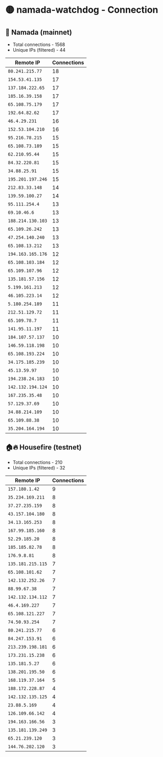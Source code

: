 # 🟡 namada-watchdog - Connection

## 🚀 Namada (mainnet)
- Total connections - 1568
- Unique IPs (filtered) - 44

| Remote IP | Connections |
|-----------|-------------|
| `80.241.215.77` | 18 |
| `154.53.41.135` | 17 |
| `137.184.222.65` | 17 |
| `185.16.39.158` | 17 |
| `65.108.75.179` | 17 |
| `192.64.82.62` | 17 |
| `46.4.29.231` | 16 |
| `152.53.104.210` | 16 |
| `95.216.78.215` | 15 |
| `65.108.73.189` | 15 |
| `62.210.95.44` | 15 |
| `84.32.220.81` | 15 |
| `34.88.25.91` | 15 |
| `195.201.197.246` | 15 |
| `212.83.33.148` | 14 |
| `139.59.100.27` | 14 |
| `95.111.254.4` | 13 |
| `69.10.46.6` | 13 |
| `188.214.130.103` | 13 |
| `65.109.26.242` | 13 |
| `47.254.140.240` | 13 |
| `65.108.13.212` | 13 |
| `194.163.165.176` | 12 |
| `65.108.103.184` | 12 |
| `65.109.107.96` | 12 |
| `135.181.57.156` | 12 |
| `5.199.161.213` | 12 |
| `46.105.223.14` | 12 |
| `5.180.254.189` | 11 |
| `212.51.129.72` | 11 |
| `65.109.78.7` | 11 |
| `141.95.11.197` | 11 |
| `184.107.57.137` | 10 |
| `146.59.118.198` | 10 |
| `65.108.193.224` | 10 |
| `34.175.185.239` | 10 |
| `45.13.59.97` | 10 |
| `194.238.24.183` | 10 |
| `142.132.194.124` | 10 |
| `167.235.35.48` | 10 |
| `57.129.37.69` | 10 |
| `34.88.214.109` | 10 |
| `65.109.88.38` | 10 |
| `35.204.164.194` | 10 |

## 🏠🔥 Housefire (testnet)

- Total connections - 210
- Unique IPs (filtered) - 32

| Remote IP | Connections |
|-----------|-------------|
| `157.180.1.42` | 9 |
| `35.234.169.211` | 8 |
| `37.27.235.159` | 8 |
| `43.157.104.180` | 8 |
| `34.13.165.253` | 8 |
| `167.99.185.160` | 8 |
| `52.29.185.20` | 8 |
| `185.185.82.78` | 8 |
| `176.9.8.81` | 8 |
| `135.181.215.115` | 7 |
| `65.108.101.62` | 7 |
| `142.132.252.26` | 7 |
| `88.99.67.38` | 7 |
| `142.132.134.112` | 7 |
| `46.4.169.227` | 7 |
| `65.108.121.227` | 7 |
| `74.50.93.254` | 7 |
| `80.241.215.77` | 6 |
| `84.247.153.91` | 6 |
| `213.239.198.181` | 6 |
| `173.231.15.238` | 6 |
| `135.181.5.27` | 6 |
| `138.201.195.50` | 6 |
| `168.119.37.164` | 5 |
| `188.172.228.87` | 4 |
| `142.132.135.125` | 4 |
| `23.88.5.169` | 4 |
| `126.109.66.142` | 4 |
| `194.163.166.56` | 3 |
| `135.181.139.249` | 3 |
| `65.21.239.120` | 3 |
| `144.76.202.120` | 3 |

